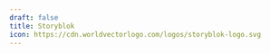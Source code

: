 ```yaml
---
draft: false
title: Storyblok
icon: https://cdn.worldvectorlogo.com/logos/storyblok-logo.svg
---
```

